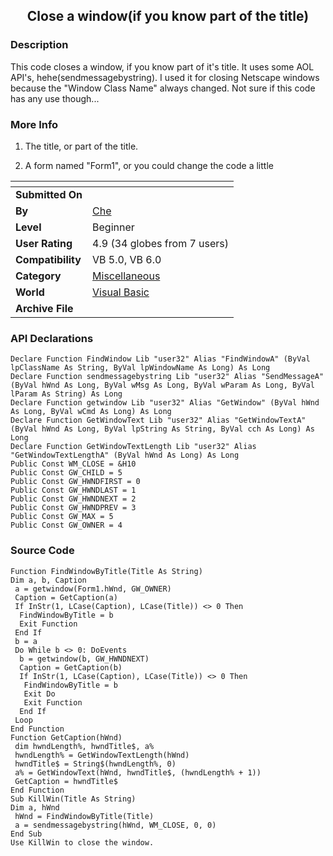 ﻿<div align="center">

## Close a window\(if you know part of the title\)


</div>

### Description

This code closes a window, if you know part of it's title. It uses some AOL API's, hehe(sendmessagebystring). I used it for closing Netscape windows because the "Window Class Name" always changed. Not sure if this code has any use though...
 
### More Info
 
1. The title, or part of the title.

2. A form named "Form1", or you could change the code a little


<span>             |<span>
---                |---
**Submitted On**   |
**By**             |[Che](https://github.com/Planet-Source-Code/PSCIndex/blob/master/ByAuthor/che.md)
**Level**          |Beginner
**User Rating**    |4.9 (34 globes from 7 users)
**Compatibility**  |VB 5\.0, VB 6\.0
**Category**       |[Miscellaneous](https://github.com/Planet-Source-Code/PSCIndex/blob/master/ByCategory/miscellaneous__1-1.md)
**World**          |[Visual Basic](https://github.com/Planet-Source-Code/PSCIndex/blob/master/ByWorld/visual-basic.md)
**Archive File**   |[](https://github.com/Planet-Source-Code/che-close-a-window-if-you-know-part-of-the-title__1-5499/archive/master.zip)

### API Declarations

```
Declare Function FindWindow Lib "user32" Alias "FindWindowA" (ByVal lpClassName As String, ByVal lpWindowName As Long) As Long
Declare Function sendmessagebystring Lib "user32" Alias "SendMessageA" (ByVal hWnd As Long, ByVal wMsg As Long, ByVal wParam As Long, ByVal lParam As String) As Long
Declare Function getwindow Lib "user32" Alias "GetWindow" (ByVal hWnd As Long, ByVal wCmd As Long) As Long
Declare Function GetWindowText Lib "user32" Alias "GetWindowTextA" (ByVal hWnd As Long, ByVal lpString As String, ByVal cch As Long) As Long
Declare Function GetWindowTextLength Lib "user32" Alias "GetWindowTextLengthA" (ByVal hWnd As Long) As Long
Public Const WM_CLOSE = &H10
Public Const GW_CHILD = 5
Public Const GW_HWNDFIRST = 0
Public Const GW_HWNDLAST = 1
Public Const GW_HWNDNEXT = 2
Public Const GW_HWNDPREV = 3
Public Const GW_MAX = 5
Public Const GW_OWNER = 4
```


### Source Code

```
Function FindWindowByTitle(Title As String)
Dim a, b, Caption
 a = getwindow(Form1.hWnd, GW_OWNER)
 Caption = GetCaption(a)
 If InStr(1, LCase(Caption), LCase(Title)) <> 0 Then
  FindWindowByTitle = b
  Exit Function
 End If
 b = a
 Do While b <> 0: DoEvents
  b = getwindow(b, GW_HWNDNEXT)
  Caption = GetCaption(b)
  If InStr(1, LCase(Caption), LCase(Title)) <> 0 Then
   FindWindowByTitle = b
   Exit Do
   Exit Function
  End If
 Loop
End Function
Function GetCaption(hWnd)
 dim hwndLength%, hwndTitle$, a%
 hwndLength% = GetWindowTextLength(hWnd)
 hwndTitle$ = String$(hwndLength%, 0)
 a% = GetWindowText(hWnd, hwndTitle$, (hwndLength% + 1))
 GetCaption = hwndTitle$
End Function
Sub KillWin(Title As String)
Dim a, hWnd
 hWnd = FindWindowByTitle(Title)
 a = sendmessagebystring(hWnd, WM_CLOSE, 0, 0)
End Sub
Use KillWin to close the window.
```

